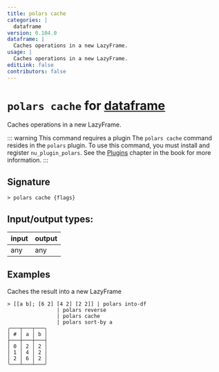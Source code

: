 ```yaml
---
title: polars cache
categories: |
  dataframe
version: 0.104.0
dataframe: |
  Caches operations in a new LazyFrame.
usage: |
  Caches operations in a new LazyFrame.
editLink: false
contributors: false
---
```

<!-- This file is automatically generated. Please edit the command in https://github.com/nushell/nushell instead. -->

# `polars cache` for [dataframe](/commands/categories/dataframe.md)

<div class='command-title'>Caches operations in a new LazyFrame.</div>

::: warning This command requires a plugin
The `polars cache` command resides in the `polars` plugin.
To use this command, you must install and register `nu_plugin_polars`.
See the [Plugins](/book/plugins.html) chapter in the book for more information.
:::


## Signature

```> polars cache {flags} ```


## Input/output types:

| input | output |
| ----- | ------ |
| any   | any    |
## Examples

Caches the result into a new LazyFrame
```nu
> [[a b]; [6 2] [4 2] [2 2]] | polars into-df
                | polars reverse
                | polars cache
                | polars sort-by a
╭───┬───┬───╮
│ # │ a │ b │
├───┼───┼───┤
│ 0 │ 2 │ 2 │
│ 1 │ 4 │ 2 │
│ 2 │ 6 │ 2 │
╰───┴───┴───╯

```
